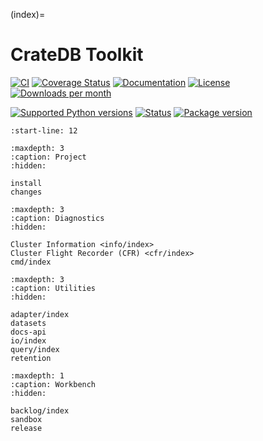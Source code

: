 (index)=
# CrateDB Toolkit

[![CI][badge-tests]][project-tests]
[![Coverage Status][badge-coverage]][project-codecov]
[![Documentation][badge-documentation]][project-documentation]
[![License][badge-license]][project-license]
[![Downloads per month][badge-downloads-per-month]][project-downloads]

[![Supported Python versions][badge-python-versions]][project-pypi]
[![Status][badge-status]][project-pypi]
[![Package version][badge-package-version]][project-pypi]

```{include} readme.md
:start-line: 12
```


```{toctree}
:maxdepth: 3
:caption: Project
:hidden:

install
changes
```

```{toctree}
:maxdepth: 3
:caption: Diagnostics
:hidden:

Cluster Information <info/index>
Cluster Flight Recorder (CFR) <cfr/index>
cmd/index
```

```{toctree}
:maxdepth: 3
:caption: Utilities
:hidden:

adapter/index
datasets
docs-api
io/index
query/index
retention
```

```{toctree}
:maxdepth: 1
:caption: Workbench
:hidden:

backlog/index
sandbox
release
```


[cratedb-toolkit]: https://cratedb-toolkit.readthedocs.io/
[influxio]: https://influxio.readthedocs.io/

[badge-coverage]: https://codecov.io/gh/crate/cratedb-toolkit/branch/main/graph/badge.svg
[badge-documentation]: https://img.shields.io/readthedocs/cratedb-toolkit
[badge-downloads-per-month]: https://pepy.tech/badge/cratedb-toolkit/month
[badge-license]: https://img.shields.io/github/license/crate/cratedb-toolkit.svg
[badge-package-version]: https://img.shields.io/pypi/v/cratedb-toolkit.svg
[badge-python-versions]: https://img.shields.io/pypi/pyversions/cratedb-toolkit.svg
[badge-status]: https://img.shields.io/pypi/status/cratedb-toolkit.svg
[badge-tests]: https://github.com/crate/cratedb-toolkit/actions/workflows/main.yml/badge.svg
[project-codecov]: https://codecov.io/gh/crate/cratedb-toolkit
[project-documentation]: https://cratedb-toolkit.readthedocs.io/
[project-downloads]: https://pepy.tech/project/cratedb-toolkit/
[project-license]: https://github.com/crate/cratedb-toolkit/blob/main/LICENSE
[project-pypi]: https://pypi.org/project/cratedb-toolkit
[project-tests]: https://github.com/crate/cratedb-toolkit/actions/workflows/main.yml
